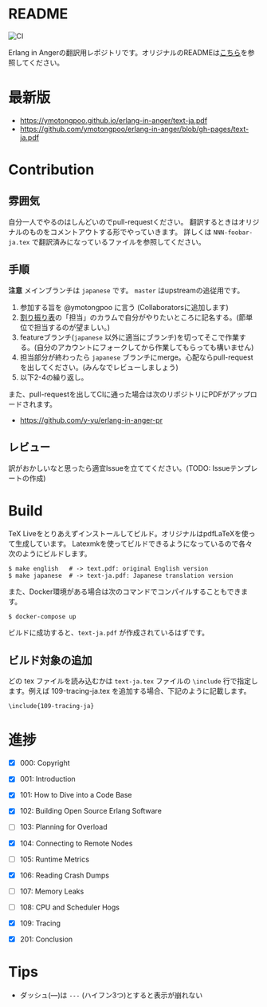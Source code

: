 # README
![CI](https://github.com/ymotongpoo/erlang-in-anger/workflows/CI/badge.svg)

Erlang in Angerの翻訳用レポジトリです。オリジナルのREADMEは[こちら](./README.en.md)を参照してください。

# 最新版
* https://ymotongpoo.github.io/erlang-in-anger/text-ja.pdf
* https://github.com/ymotongpoo/erlang-in-anger/blob/gh-pages/text-ja.pdf

# Contribution
## 雰囲気
自分一人でやるのはしんどいのでpull-requestください。
翻訳するときはオリジナルのものをコメントアウトする形でやっていきます。
詳しくは `NNN-foobar-ja.tex` で翻訳済みになっているファイルを参照してください。

## 手順
**注意** メインブランチは `japanese` です。 `master` はupstreamの追従用です。

1. 参加する旨を @ymotongpoo に言う (Collaboratorsに追加します)
2. [割り振り表](https://docs.google.com/spreadsheets/d/1jsGGbftXZmtHGe8J7nKy-xAsFErWUpHksGEn2Oolwvw/edit?usp=sharing)の「担当」のカラムで自分がやりたいところに記名する。(節単位で担当するのが望ましい。)
3. featureブランチ(`japanese` 以外に適当にブランチ)を切ってそこで作業する。(自分のアカウントにフォークしてから作業してもらっても構いません)
4. 担当部分が終わったら `japanese` ブランチにmerge。心配ならpull-requestを出してください。(みんなでレビューしましょう)
5. 以下2-4の繰り返し。

また、pull-requestを出してCIに通った場合は次のリポジトリにPDFがアップロードされます。

- https://github.com/y-yu/erlang-in-anger-pr

## レビュー
訳がおかしいなと思ったら適宜Issueを立ててください。(TODO: Issueテンプレートの作成)

# Build
TeX Liveをとりあえずインストールしてビルド。オリジナルはpdfLaTeXを使って生成しています。
Latexmkを使ってビルドできるようになっているので各々次のようにビルドします。

```console
$ make english   # -> text.pdf: original English version
$ make japanese  # -> text-ja.pdf: Japanese translation version
```

また、Docker環境がある場合は次のコマンドでコンパイルすることもできます。

```console
$ docker-compose up
```

ビルドに成功すると、`text-ja.pdf` が作成されているはずです。

## ビルド対象の追加

どの tex ファイルを読み込むかは `text-ja.tex` ファイルの `\include` 行で指定します。例えば 109-tracing-ja.tex を追加する場合、下記のように記載します。

```
\include{109-tracing-ja}
```


# 進捗
- [x] 000: Copyright
- [x] 001: Introduction
- [x] 101: How to Dive into a Code Base
- [x] 102: Building Open Source Erlang Software
- [ ] 103: Planning for Overload
- [x] 104: Connecting to Remote Nodes
- [ ] 105: Runtime Metrics
- [x] 106: Reading Crash Dumps
- [ ] 107: Memory Leaks
- [ ] 108: CPU and Scheduler Hogs
- [x] 109: Tracing
- [x] 201: Conclusion


# Tips
* ダッシュ(―)は `---` (ハイフン3つ)とすると表示が崩れない
